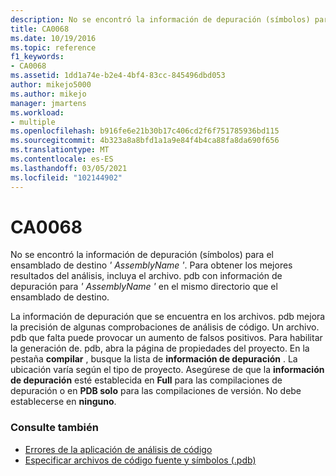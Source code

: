 ```yaml
---
description: No se encontró la información de depuración (símbolos) para el ensamblado de destino ' AssemblyName '.
title: CA0068
ms.date: 10/19/2016
ms.topic: reference
f1_keywords:
- CA0068
ms.assetid: 1dd1a74e-b2e4-4bf4-83cc-845496dbd053
author: mikejo5000
ms.author: mikejo
manager: jmartens
ms.workload:
- multiple
ms.openlocfilehash: b916fe6e21b30b17c406cd2f6f751785936bd115
ms.sourcegitcommit: 4b323a8a8bfd1a1a9e84f4b4ca88fa8da690f656
ms.translationtype: MT
ms.contentlocale: es-ES
ms.lasthandoff: 03/05/2021
ms.locfileid: "102144902"
---
```

# <a name="ca0068"></a>CA0068

No se encontró la información de depuración (símbolos) para el ensamblado de destino *' AssemblyName '*. Para obtener los mejores resultados del análisis, incluya el archivo. pdb con información de depuración para *' AssemblyName '* en el mismo directorio que el ensamblado de destino.

La información de depuración que se encuentra en los archivos. pdb mejora la precisión de algunas comprobaciones de análisis de código. Un archivo. pdb que falta puede provocar un aumento de falsos positivos. Para habilitar la generación de. pdb, abra la página de propiedades del proyecto. En la pestaña **compilar** , busque la lista de **información de depuración** . La ubicación varía según el tipo de proyecto. Asegúrese de que la **información de depuración** esté establecida en **Full** para las compilaciones de depuración o en  **PDB solo** para las compilaciones de versión. No debe establecerse en **ninguno**.

### <a name="see-also"></a>Consulte también

- [Errores de la aplicación de análisis de código](../code-quality/code-analysis-application-errors.md)
- [Especificar archivos de código fuente y símbolos (.pdb)](../debugger/specify-symbol-dot-pdb-and-source-files-in-the-visual-studio-debugger.md)
